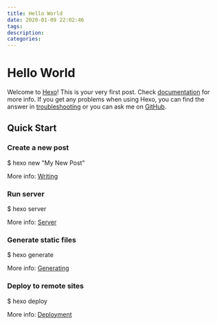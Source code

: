 ```yaml
---
title: Hello World
date: 2020-01-09 22:02:46
tags:
description:
categories: 
---
```


#  Hello World

Welcome to [Hexo](https://hexo.io/)! This is your very first post. Check
[documentation](https://hexo.io/docs/) for more info. If you get any problems
when using Hexo, you can find the answer in
[troubleshooting](https://hexo.io/docs/troubleshooting.html) or you can ask me
on [GitHub](https://github.com/hexojs/hexo/issues).

## Quick Start

### Create a new post


$ hexo new "My New Post"  


More info: [Writing](https://hexo.io/docs/writing.html)

### Run server


$ hexo server  

More info: [Server](https://hexo.io/docs/server.html)

### Generate static files

$ hexo generate  

More info: [Generating](https://hexo.io/docs/generating.html)

### Deploy to remote sites

$ hexo deploy  

More info: [Deployment](https://hexo.io/docs/one-command-deployment.html)

